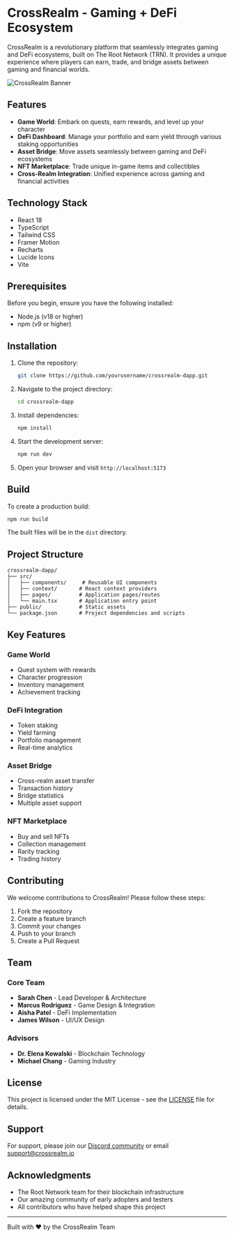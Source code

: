 # CrossRealm - Gaming + DeFi Ecosystem

CrossRealm is a revolutionary platform that seamlessly integrates gaming and DeFi ecosystems, built on The Root Network (TRN). It provides a unique experience where players can earn, trade, and bridge assets between gaming and financial worlds.

![CrossRealm Banner](https://images.pexels.com/photos/956981/milky-way-starry-sky-night-sky-star-956981.jpeg?auto=compress&cs=tinysrgb&w=1260&h=750&dpr=2)

## Features

- **Game World**: Embark on quests, earn rewards, and level up your character
- **DeFi Dashboard**: Manage your portfolio and earn yield through various staking opportunities
- **Asset Bridge**: Move assets seamlessly between gaming and DeFi ecosystems
- **NFT Marketplace**: Trade unique in-game items and collectibles
- **Cross-Realm Integration**: Unified experience across gaming and financial activities

## Technology Stack

- React 18
- TypeScript
- Tailwind CSS
- Framer Motion
- Recharts
- Lucide Icons
- Vite

## Prerequisites

Before you begin, ensure you have the following installed:
- Node.js (v18 or higher)
- npm (v9 or higher)

## Installation

1. Clone the repository:
   ```bash
   git clone https://github.com/yourusername/crossrealm-dapp.git
   ```

2. Navigate to the project directory:
   ```bash
   cd crossrealm-dapp
   ```

3. Install dependencies:
   ```bash
   npm install
   ```

4. Start the development server:
   ```bash
   npm run dev
   ```

5. Open your browser and visit `http://localhost:5173`

## Build

To create a production build:

```bash
npm run build
```

The built files will be in the `dist` directory.

## Project Structure

```
crossrealm-dapp/
├── src/
│   ├── components/     # Reusable UI components
│   ├── context/       # React context providers
│   ├── pages/         # Application pages/routes
│   └── main.tsx       # Application entry point
├── public/            # Static assets
└── package.json       # Project dependencies and scripts
```

## Key Features

### Game World
- Quest system with rewards
- Character progression
- Inventory management
- Achievement tracking

### DeFi Integration
- Token staking
- Yield farming
- Portfolio management
- Real-time analytics

### Asset Bridge
- Cross-realm asset transfer
- Transaction history
- Bridge statistics
- Multiple asset support

### NFT Marketplace
- Buy and sell NFTs
- Collection management
- Rarity tracking
- Trading history

## Contributing

We welcome contributions to CrossRealm! Please follow these steps:

1. Fork the repository
2. Create a feature branch
3. Commit your changes
4. Push to your branch
5. Create a Pull Request

## Team

### Core Team
- **Sarah Chen** - Lead Developer & Architecture
- **Marcus Rodriguez** - Game Design & Integration
- **Aisha Patel** - DeFi Implementation
- **James Wilson** - UI/UX Design

### Advisors
- **Dr. Elena Kowalski** - Blockchain Technology
- **Michael Chang** - Gaming Industry

## License

This project is licensed under the MIT License - see the [LICENSE](LICENSE) file for details.

## Support

For support, please join our [Discord community](https://discord.gg/crossrealm) or email support@crossrealm.io

## Acknowledgments

- The Root Network team for their blockchain infrastructure
- Our amazing community of early adopters and testers
- All contributors who have helped shape this project

---

Built with ❤️ by the CrossRealm Team